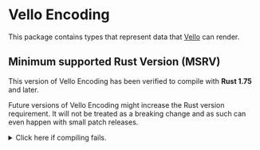 # Vello Encoding

This package contains types that represent data that [Vello] can render.

## Minimum supported Rust Version (MSRV)

This version of Vello Encoding has been verified to compile with **Rust 1.75** and later.

Future versions of Vello Encoding might increase the Rust version requirement.
It will not be treated as a breaking change and as such can even happen with small patch releases.

<details>
<summary>Click here if compiling fails.</summary>

As time has passed, some of Vello Encoding's dependencies could have released versions with a higher Rust requirement.
If you encounter a compilation issue due to a dependency and don't want to upgrade your Rust toolchain, then you could downgrade the dependency.

```sh
# Use the problematic dependency's name and version
cargo update -p package_name --precise 0.1.1
```
</details>

[Vello]: https://github.com/linebender/vello
